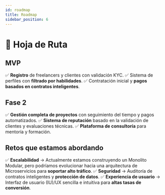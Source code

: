 ```yaml
---
id: roadmap
title: Roadmap
sidebar_position: 6
---
```


# 📌 Hoja de Ruta

## **MVP** 
✅ **Registro** de freelancers y clientes con validación KYC. 
✅ Sistema de perfiles con **filtrado por habilidades**. 
✅ Contratación inicial y **pagos basados en contratos inteligentes**. 

## **Fase 2** 
✅ **Gestión completa de proyectos** con seguimiento del tiempo y pagos automatizados. 
✅ **Sistema de reputación** basado en la validación de clientes y evaluaciones técnicas. 
✅ **Plataforma de consultoría** para mentoría y formación. 

## **Retos que estamos abordando** 
✅ **Escalabilidad** → Actualmente estamos construyendo un Monolito Modular, pero podríamos evolucionar hacia una arquitectura de Microservicios para **soportar alto tráfico**. 
✅ **Seguridad** → Auditoría de contratos inteligentes y **protección de datos**. ✅ **Experiencia de usuario** → Interfaz de usuario (IU)/UX sencilla e intuitiva para **altas tasas de conversión**.